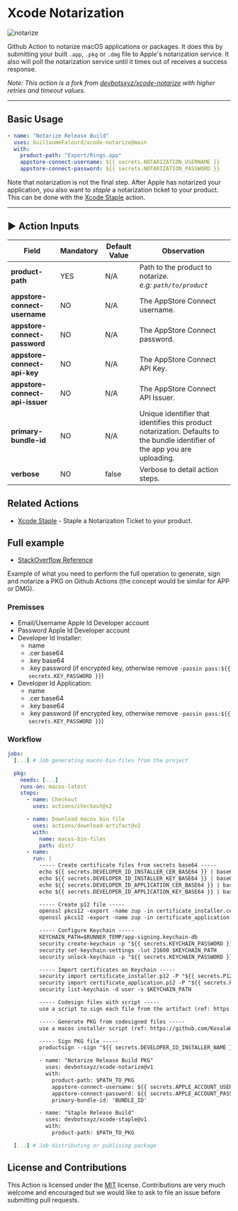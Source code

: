 # Xcode Notarization

![notarize](https://user-images.githubusercontent.com/22433243/153662864-191f43f7-359f-41c9-b80d-88c617c5d2d6.png)

Github Action to notarize macOS applications or packages. It does this by submitting your built `.app`, `.pkg` or `.dmg` file to Apple's notarization service. It also will poll the notarization service until it times out of receives a success response.

_Note: This action is a fork from [devbotsxyz/xcode-notarize](https://github.com/devbotsxyz/xcode-notarize) with higher retries and timeout values._

* * *

## Basic Usage

```yaml
- name: "Notarize Release Build"
  uses: GuillaumeFalourd/xcode-notarize@main
  with:
    product-path: "Export/Rings.app"
    appstore-connect-username: ${{ secrets.NOTARIZATION_USERNAME }}
    appstore-connect-password: ${{ secrets.NOTARIZATION_PASSWORD }}
```

Note that notarization is not the final step. After Apple has notarized your application, you also want to _staple_ a notarization ticket to your product. This can be done with the [Xcode Staple](https://github.com/marketplace/actions/xcode-staple) action.

* * *

## ▶️ Action Inputs

Field | Mandatory | Default Value | Observation
------------ | ------------  | ------------- | -------------
**product-path** | YES | N/A | Path to the product to notarize. <br/> _e.g: `path/to/product`_
**appstore-connect-username** | NO | N/A | The AppStore Connect username.
**appstore-connect-password** | NO | N/A | The AppStore Connect password.
**appstore-connect-api-key** | NO | N/A | The AppStore Connect API Key.
**appstore-connect-api-issuer** | NO | N/A | The AppStore Connect API Issuer.
**primary-bundle-id** | NO | N/A | Unique identifier that identifies this product notarization. Defaults to the bundle identifier of the app you are uploading.
**verbose** | NO | false | Verbose to detail action steps. 

## Related Actions

 * [Xcode Staple](https://github.com/marketplace/actions/xcode-staple) - Staple a Notarization Ticket to your product.

## Full example

- [StackOverflow Reference](https://stackoverflow.com/questions/70991268/how-to-sign-and-notarize-a-pkg-within-a-github-actions-macos-runner)

Example of what you need to perform the full operation to generate, sign and notarize a PKG on Github Actions (the concept would be similar for APP or DMG).

### Premisses

- Email/Username Apple Id Developer account
- Password Apple Id Developer account
- Developer Id Installer: 
  - name
  - .cer base64 
  - .key base64 
  - .key password (if encrypted key, otherwise remove `-passin pass:${{ secrets.KEY_PASSWORD }}`)
- Developer Id Application:
  - name
  - .cer base64 
  - .key base64
  - .key password (if encrypted key, otherwise remove `-passin pass:${{ secrets.KEY_PASSWORD }}`)

### Workflow

```yaml
jobs:
  [...] # Job generating macos-bin-files from the project

  pkg:
    needs: [...]
    runs-on: macos-latest
    steps:
      - name: Checkout
        uses: actions/checkout@v2

      - name: Download macos bin file
        uses: actions/download-artifact@v2
        with:
          name: macos-bin-files
          path: dist/
      - name:
        run: | 
          ----- Create certificate files from secrets base64 -----
          echo ${{ secrets.DEVELOPER_ID_INSTALLER_CER_BASE64 }} | base64 --decode > certificate_installer.cer
          echo ${{ secrets.DEVELOPER_ID_INSTALLER_KEY_BASE64 }} | base64 --decode > certificate_installer.key
          echo ${{ secrets.DEVELOPER_ID_APPLICATION_CER_BASE64 }} | base64 --decode > certificate_application.cer
          echo ${{ secrets.DEVELOPER_ID_APPLICATION_KEY_BASE64 }} | base64 --decode > certificate_application.key

          ----- Create p12 file -----
          openssl pkcs12 -export -name zup -in certificate_installer.cer -inkey certificate_installer.key -passin pass:${{ secrets.KEY_PASSWORD }} -out certificate_installer.p12 -passout pass:${{ secrets.P12_PASSWORD }}
          openssl pkcs12 -export -name zup -in certificate_application.cer -inkey certificate_application.key -passin pass:${{ secrets.KEY_PASSWORD }} -out certificate_application.p12 -passout pass:${{ secrets.P12_PASSWORD }}

          ----- Configure Keychain -----
          KEYCHAIN_PATH=$RUNNER_TEMP/app-signing.keychain-db
          security create-keychain -p "${{ secrets.KEYCHAIN_PASSWORD }}" $KEYCHAIN_PATH
          security set-keychain-settings -lut 21600 $KEYCHAIN_PATH
          security unlock-keychain -p "${{ secrets.KEYCHAIN_PASSWORD }}" $KEYCHAIN_PATH

          ----- Import certificates on Keychain -----
          security import certificate_installer.p12 -P "${{ secrets.P12_PASSWORD }}" -A -t cert -f pkcs12 -k $KEYCHAIN_PATH
          security import certificate_application.p12 -P "${{ secrets.P12_PASSWORD }}" -A -t cert -f pkcs12 -k $KEYCHAIN_PATH
          security list-keychain -d user -s $KEYCHAIN_PATH

          ----- Codesign files with script -----
          use a script to sign each file from the artifact (ref: https://gist.github.com/GuillaumeFalourd/4efc73f1a6014b791c0ef223a023520a)

          ----- Generate PKG from codesigned files -----
          use a macos installer script (ref: https://github.com/KosalaHerath/macos-installer-builder/tree/master/macOS-x64)

          ----- Sign PKG file -----
          productsign --sign "${{ secrets.DEVELOPER_ID_INSTALLER_NAME }}" $INPUT_FILE_PATH $OUTPUT_FILE_PATH

          - name: "Notarize Release Build PKG"
            uses: devbotsxyz/xcode-notarize@v1 
            with:
              product-path: $PATH_TO_PKG
              appstore-connect-username: ${{ secrets.APPLE_ACCOUNT_USERNAME }}
              appstore-connect-password: ${{ secrets.APPLE_ACCOUNT_PASSWORD }}
              primary-bundle-id: 'BUNDLE_ID'

          - name: "Staple Release Build"
            uses: devbotsxyz/xcode-staple@v1
            with:
              product-path: $PATH_TO_PKG

  [...] # Job distributing or publising package

```

## License and Contributions

This Action is licensed under the [MIT](LICENSE) license. Contributions are very much welcome and encouraged but we would like to ask to file an issue before submitting pull requests. 
